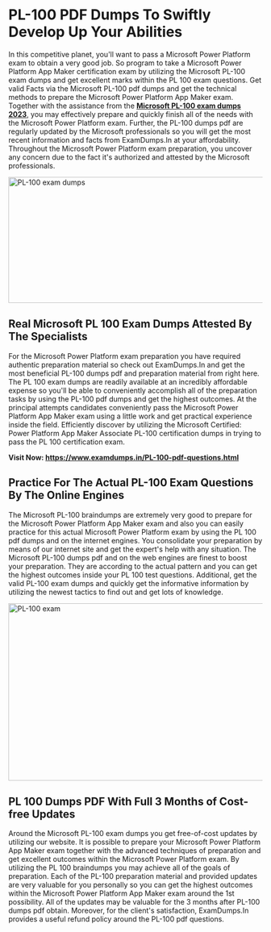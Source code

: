 <h1><strong>PL-100 PDF Dumps To Swiftly Develop Up Your Abilities</strong></h1>
<p>In this competitive planet, you'll want to pass a Microsoft Power Platform exam to obtain a very good job. So program to take a Microsoft Power Platform App Maker certification exam by utilizing the Microsoft PL-100 exam dumps and get excellent marks within the PL 100 exam questions. Get valid Facts via the Microsoft PL-100 pdf dumps and get the technical methods to prepare the Microsoft Power Platform App Maker exam. Together with the assistance from the <strong><a href="https://www.examdumps.in/PL-100-pdf-questions.html">Microsoft PL-100 exam dumps 2023</a></strong>, you may effectively prepare and quickly finish all of the needs with the Microsoft Power Platform exam. Further, the PL-100 dumps pdf are regularly updated by the Microsoft professionals so you will get the most recent information and facts from ExamDumps.In at your affordability. Throughout the Microsoft Power Platform exam preparation, you uncover any concern due to the fact it's authorized and attested by the Microsoft professionals.</p>
<p><img src="https://i.ibb.co/zxJwW90/Copy-of-Online-Classes-Twitter-header-post-Made-with-Poster-My-Wall-1.png" alt="PL-100 exam dumps" width="750" height="250" /></p>
<h2><strong>Real Microsoft PL 100 Exam Dumps Attested By The Specialists</strong></h2>
<p>For the Microsoft Power Platform exam preparation you have required authentic preparation material so check out ExamDumps.In and get the most beneficial PL-100 dumps pdf and preparation material from right here. The PL 100 exam dumps are readily available at an incredibly affordable expense so you'll be able to conveniently accomplish all of the preparation tasks by using the PL-100 pdf dumps and get the highest outcomes. At the principal attempts candidates conveniently pass the Microsoft Power Platform App Maker exam using a little work and get practical experience inside the field. Efficiently discover by utilizing the Microsoft Certified: Power Platform App Maker Associate PL-100 certification dumps in trying to pass the PL 100 certification exam.</p>
<p><strong>Visit Now:&nbsp;<a href="https://www.examdumps.in/PL-100-pdf-questions.html">https://www.examdumps.in/PL-100-pdf-questions.html</a></strong></p>
<h2><strong>Practice For The Actual PL-100 Exam Questions By The Online Engines</strong></h2>
<p>The Microsoft PL-100 braindumps are extremely very good to prepare for the Microsoft Power Platform App Maker exam and also you can easily practice for this actual Microsoft Power Platform exam by using the PL 100 pdf dumps and on the internet engines. You consolidate your preparation by means of our internet site and get the expert's help with any situation. The Microsoft PL-100 dumps pdf and on the web engines are finest to boost your preparation. They are according to the actual pattern and you can get the highest outcomes inside your PL 100 test questions. Additional, get the valid PL-100 exam dumps and quickly get the informative information by utilizing the newest tactics to find out and get lots of knowledge.</p>
<p><a href="https://www.examdumps.in/PL-100-pdf-questions.html"><img src="https://i.ibb.co/QkNtdwY/Copy-of-Zoom-Online-Classes-Facebook-Share-Po-Made-with-Poster-My-Wall-1.jpg" alt="PL-100 exam" width="670" height="352" /></a></p>
<h2><strong>PL 100 Dumps PDF With Full 3 Months of Cost-free Updates</strong></h2>
<p>Around the Microsoft PL-100 exam dumps you get free-of-cost updates by utilizing our website. It is possible to prepare your Microsoft Power Platform App Maker exam together with the advanced techniques of preparation and get excellent outcomes within the Microsoft Power Platform exam. By utilizing the PL 100 braindumps you may achieve all of the goals of preparation. Each of the PL-100 preparation material and provided updates are very valuable for you personally so you can get the highest outcomes within the Microsoft Power Platform App Maker exam around the 1st possibility. All of the updates may be valuable for the 3 months after PL-100 dumps pdf obtain. Moreover, for the client's satisfaction, ExamDumps.In provides a useful refund policy around the PL-100 pdf questions.</p>
